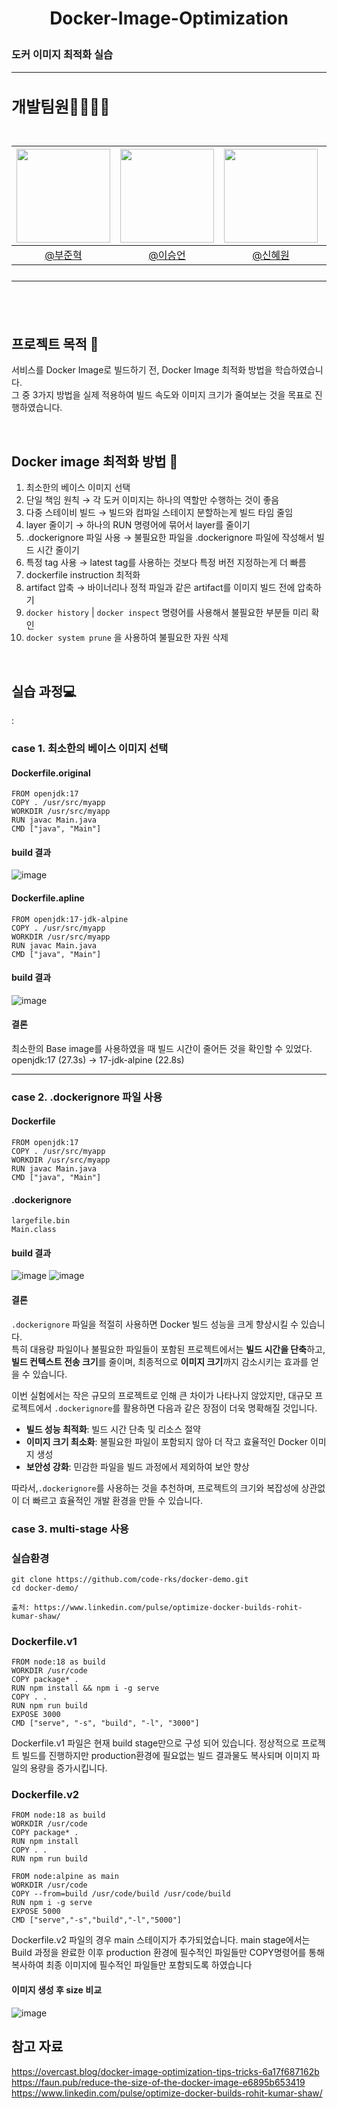 # <p align="center"> Docker-Image-Optimization
### 도커 이미지 최적화 실습
---

<h2 style="font-size: 25px;"> 개발팀원👨‍👨‍👧‍👦<br>
<br>

|<img src="https://avatars.githubusercontent.com/u/127727927?v=4" width="150" height="150"/>|<img src="https://avatars.githubusercontent.com/u/90971532?v=4" width="150" height="150"/>|<img src="https://avatars.githubusercontent.com/u/98442485?v=4" width="150" height="150"/>|<img src="https://avatars.githubusercontent.com/u/66353700?v=4" width="150" height="150"/>|
|:-:|:-:|:-:|:-:|
|[@부준혁](https://github.com/BooJunhyuk)|[@이승언](https://github.com/seungunleeee)|[@신혜원](https://github.com/haewoni)|[@이연희](https://github.com/LeeYeonhee-00)|

---

<br>

## 프로젝트 목적 🌷
서비스를 Docker Image로 빌드하기 전, Docker Image 최적화 방법을 학습하였습니다.<br>
그 중 3가지 방법을 실제 적용하여 빌드 속도와 이미지 크기가 줄여보는 것을 목표로 진행하였습니다.

<br>

## Docker image 최적화 방법 🔎
1. 최소한의 베이스 이미지 선택
2. 단일 책임 원칙 → 각 도커 이미지는 하나의 역할만 수행하는 것이 좋음
3. 다중 스테이비 빌드 → 빌드와 컴파일 스테이지 분할하는게 빌드 타임 줄임
4. layer 줄이기 → 하나의 RUN 명령어에 묶어서 layer를 줄이기
5. .dockerignore 파일 사용 → 불필요한 파일을 .dockerignore 파일에 작성해서 빌드 시간 줄이기
6. 특정 tag 사용 → latest tag를 사용하는 것보다 특정 버전 지정하는게 더 빠름
7. dockerfile instruction 최적화
8. artifact 압축 → 바이너리나 정적 파일과 같은 artifact를 이미지 빌드 전에 압축하기
9. ```docker history``` | ```docker inspect``` 명령어를 사용해서 불필요한 부분들 미리 확인
10. ```docker system prune``` 을 사용하여 불필요한 자원 삭제

<br>

## 실습 과정💻
: <br>
### case 1. 최소한의 베이스 이미지 선택

#### Dockerfile.original
```
FROM openjdk:17
COPY . /usr/src/myapp
WORKDIR /usr/src/myapp
RUN javac Main.java
CMD ["java", "Main"]
```

#### build 결과
![image](https://github.com/user-attachments/assets/ba5483b7-11f1-4015-b172-922a01d79f13)


#### Dockerfile.apline
```
FROM openjdk:17-jdk-alpine
COPY . /usr/src/myapp
WORKDIR /usr/src/myapp
RUN javac Main.java
CMD ["java", "Main"]
```

#### build 결과
![image](https://github.com/user-attachments/assets/e039b21d-7a3b-41c6-a895-978654800376)

#### 결론
최소한의 Base image를 사용하였을 때 빌드 시간이 줄어든 것을 확인할 수 있었다.
openjdk:17 (27.3s) -> 17-jdk-alpine (22.8s)
<br>

----
### case 2. .dockerignore 파일 사용

#### Dockerfile
```
FROM openjdk:17
COPY . /usr/src/myapp
WORKDIR /usr/src/myapp
RUN javac Main.java
CMD ["java", "Main"]
```

#### .dockerignore
```
largefile.bin
Main.class
```

#### build 결과
![image](https://github.com/user-attachments/assets/1c9e7a6b-fb73-401d-aa92-79deec2149c6)
![image](https://github.com/user-attachments/assets/97660c8c-97fa-429c-bb24-b2365c582a80)

#### 결론

`.dockerignore` 파일을 적절히 사용하면 Docker 빌드 성능을 크게 향상시킬 수 있습니다.<br>
특히 대용량 파일이나 불필요한 파일들이 포함된 프로젝트에서는 **빌드 시간을 단축**하고, **빌드 컨텍스트 전송 크기**를 줄이며, 최종적으로 **이미지 크기**까지 감소시키는 효과를 얻을 수 있습니다.

이번 실험에서는 작은 규모의 프로젝트로 인해 큰 차이가 나타나지 않았지만, 대규모 프로젝트에서 `.dockerignore`를 활용하면 다음과 같은 장점이 더욱 명확해질 것입니다.

- **빌드 성능 최적화**: 빌드 시간 단축 및 리소스 절약
- **이미지 크기 최소화**: 불필요한 파일이 포함되지 않아 더 작고 효율적인 Docker 이미지 생성
- **보안성 강화**: 민감한 파일을 빌드 과정에서 제외하여 보안 향상

따라서,`.dockerignore`를 사용하는 것을 추천하며, 프로젝트의 크기와 복잡성에 상관없이 더 빠르고 효율적인 개발 환경을 만들 수 있습니다.
<br>


### case 3. multi-stage 사용

### 실습환경 

```
git clone https://github.com/code-rks/docker-demo.git
cd docker-demo/

출처: https://www.linkedin.com/pulse/optimize-docker-builds-rohit-kumar-shaw/
```


### Dockerfile.v1
```
FROM node:18 as build
WORKDIR /usr/code
COPY package* .
RUN npm install && npm i -g serve
COPY . .
RUN npm run build
EXPOSE 3000
CMD ["serve", "-s", "build", "-l", "3000"]
```

Dockerfile.v1 파일은 현재
build stage만으로 구성 되어 있습니다.
정상적으로 프로젝트 빌드를 진행하지만
production환경에 필요없는 빌드 결과물도 복사되며
이미지 파일의 용량을  증가시킵니다.


### Dockerfile.v2
```
FROM node:18 as build
WORKDIR /usr/code
COPY package* .
RUN npm install
COPY . .
RUN npm run build

FROM node:alpine as main
WORKDIR /usr/code
COPY --from=build /usr/code/build /usr/code/build
RUN npm i -g serve
EXPOSE 5000
CMD ["serve","-s","build","-l","5000"]
```

Dockerfile.v2 파일의 경우 
main 스테이지가 추가되었습니다.
main stage에서는 Build 과정을 완료한 이후
production 환경에 필수적인 파일들만
COPY명령어를 통해 복사하여
최종 이미지에 필수적인 파일들만 포함되도록 하였습니다


#### 이미지 생성 후 size 비교 
![image](https://github.com/user-attachments/assets/7a2cc2d4-27d2-4bbe-b3e0-fcb844f14c1f)



## 참고 자료
https://overcast.blog/docker-image-optimization-tips-tricks-6a17f687162b <br>
https://faun.pub/reduce-the-size-of-the-docker-image-e6895b653419 <br>
https://www.linkedin.com/pulse/optimize-docker-builds-rohit-kumar-shaw/ <br>

